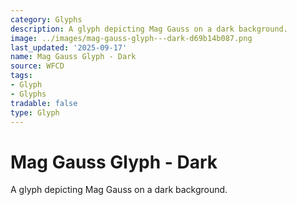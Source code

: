```yaml
---
category: Glyphs
description: A glyph depicting Mag Gauss on a dark background.
image: ../images/mag-gauss-glyph---dark-d69b14b087.png
last_updated: '2025-09-17'
name: Mag Gauss Glyph - Dark
source: WFCD
tags:
- Glyph
- Glyphs
tradable: false
type: Glyph
---
```


# Mag Gauss Glyph - Dark

A glyph depicting Mag Gauss on a dark background.

